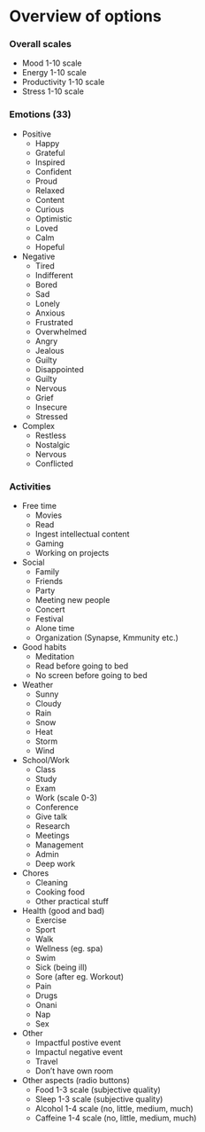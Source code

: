 # Overview of options

### Overall scales
- Mood 1-10 scale
- Energy 1-10 scale
- Productivity 1-10 scale
- Stress 1-10 scale

### Emotions (33)
- Positive
	- Happy
	- Grateful
	- Inspired
	- Confident
	- Proud
	- Relaxed
	- Content
	- Curious
	- Optimistic
	- Loved
	- Calm
	- Hopeful
- Negative
	- Tired
	- Indifferent
	- Bored
	- Sad
	- Lonely
	- Anxious
	- Frustrated
	- Overwhelmed
	- Angry
	- Jealous
	- Guilty
	- Disappointed
	- Guilty
	- Nervous
	- Grief
	- Insecure
	- Stressed
- Complex
	- Restless
	- Nostalgic
	- Nervous
	- Conflicted
### Activities
- Free time
	- Movies
	- Read
	- Ingest intellectual content
	- Gaming
	- Working on projects
- Social
	- Family
	- Friends
	- Party
	- Meeting new people
	- Concert
	- Festival
	- Alone time
	- Organization (Synapse, Kmmunity etc.)
- Good habits
	- Meditation
	- Read before going to bed
	- No screen before going to bed
- Weather 
	- Sunny
	- Cloudy
	- Rain
	- Snow
	- Heat
	- Storm
	- Wind
- School/Work
	- Class
	- Study
	- Exam
	- Work (scale 0-3)
	- Conference
	- Give talk
	- Research
	- Meetings
	- Management
	- Admin
	- Deep work
- Chores
	- Cleaning
	- Cooking food
	- Other practical stuff
- Health (good and bad)
	- Exercise
	- Sport
	- Walk
	- Wellness (eg. spa)
	- Swim
	- Sick (being ill)
	- Sore (after eg. Workout)
	- Pain
	- Drugs
	- Onani
	- Nap
	- Sex
- Other
	- Impactful postive event
	- Impactul negative event
	- Travel
	- Don’t have own room
- Other aspects (radio buttons)
	- Food 1-3 scale (subjective quality)
	- Sleep 1-3 scale (subjective quality)
	- Alcohol 1-4 scale (no, little, medium, much)
	- Caffeine 1-4 scale (no, little, medium, much)

